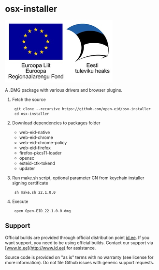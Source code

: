 osx-installer
=============

![European Regional Development Fund](https://github.com/open-eid/DigiDoc4-Client/blob/master/client/images/EL_Regionaalarengu_Fond.png "European Regional Development Fund - DO NOT REMOVE THIS IMAGE BEFORE 05.03.2020")

A .DMG package with various drivers and browser plugins.

1. Fetch the source

        git clone --recursive https://github.com/open-eid/osx-installer
        cd osx-installer

2. Download dependencies to packages folder
   * web-eid-native
   * web-eid-chrome
   * web-eid-chrome-policy
   * web-eid-firefox
   * firefox-pkcs11-loader
   * opensc
   * esteid-ctk-tokend
   * updater

3. Run make.sh script, optional parameter CN from keychain installer signing  certificate

        sh make.sh 22.1.0.0

4. Execute

        open Open-EID_22.1.0.0.dmg 

## Support
Official builds are provided through official distribution point [id.ee](https://www.id.ee/en/article/install-id-software/). If you want support, you need to be using official builds. Contact our support via [www.id.ee](http://www.id.ee) for assistance.

Source code is provided on "as is" terms with no warranty (see license for more information). Do not file Github issues with generic support requests.
